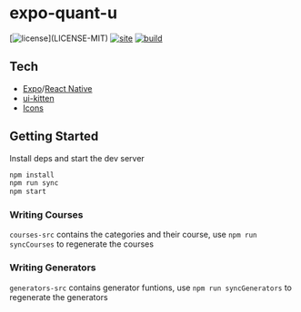 # expo-quant-u

[![license](https://img.shields.io/badge/license-MIT%2FApache--2.0-blue")](LICENSE-MIT)
[![site](https://img.shields.io/badge/www-quantu-blue.svg)](https://quantu-app.github.io/expo-quant-u/)
[![build](https://github.com/quantu-app/expo-quant-u/workflows/Test/badge.svg)](https://github.com/quantu-app/expo-quant-u/actions?query=workflow%3ATest)

## Tech

- [Expo](https://docs.expo.io/)/[React Native](https://reactnative.dev/docs/getting-started)
- [ui-kitten](https://akveo.github.io/react-native-ui-kitten/docs/)
- [Icons](https://akveo.github.io/eva-icons/#/)

## Getting Started

Install deps and start the dev server

```bash
npm install
npm run sync
npm start
```

### Writing Courses

`courses-src` contains the categories and their course, use `npm run syncCourses` to regenerate the courses

### Writing Generators

`generators-src` contains generator funtions, use `npm run syncGenerators` to regenerate the generators
